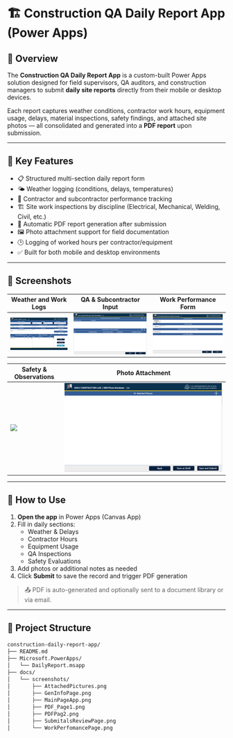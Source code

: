 # 🏗️ Construction QA Daily Report App (Power Apps)

## 📄 Overview

The **Construction QA Daily Report App** is a custom-built Power Apps solution designed for field supervisors, QA auditors, and construction managers to submit **daily site reports** directly from their mobile or desktop devices.

Each report captures weather conditions, contractor work hours, equipment usage, delays, material inspections, safety findings, and attached site photos — all consolidated and generated into a **PDF report** upon submission.

---

## 🧩 Key Features

- 📋 Structured multi-section daily report form
- 🌤️ Weather logging (conditions, delays, temperatures)
- 👷 Contractor and subcontractor performance tracking
- 🏗️ Site work inspections by discipline (Electrical, Mechanical, Welding, Civil, etc.)
- 🧾 Automatic PDF report generation after submission
- 🖼️ Photo attachment support for field documentation
- 🕒 Logging of worked hours per contractor/equipment
- ✅ Built for both mobile and desktop environments

---

## 📸 Screenshots

| Weather and Work Logs                     | QA & Subcontractor Input                      | Work Performance Form               |
| ----------------------------------------- | --------------------------------------------- | ----------------------------------- |
| ![](docs/screenshots/GenInfoPage.png) | ![](docs/screenshots/WorkPerfomancePage.png) | ![](docs/screenshots/SubmitalsReviewPage.png) |

| Safety & Observations                       | Photo Attachment                          |
| ------------------------------------------- | ----------------------------------------- |
| ![](docs/screenshots/safety-evaluation.png) | ![](docs/screenshots/AttachedPictures.png) |

---

## 🚀 How to Use

1. **Open the app** in Power Apps (Canvas App)
2. Fill in daily sections:
   - Weather & Delays
   - Contractor Hours
   - Equipment Usage
   - QA Inspections
   - Safety Evaluations
3. Add photos or additional notes as needed
4. Click **Submit** to save the record and trigger PDF generation

> 📤 PDF is auto-generated and optionally sent to a document library or via email.

---

## 📂 Project Structure

```text
construction-daily-report-app/
├── README.md
├── Microsoft.PowerApps/
│   └── DailyReport.msapp
├── docs/
│   └── screenshots/
│       ├── AttachedPictures.png
│       ├── GenInfoPage.png
│       ├── MainPageApp.png
│       ├── PDF_Page1.png
│       ├── PDFPag2.png
│       ├── SubmitalsReviewPage.png
│       └── WorkPerfomancePage.png
```
